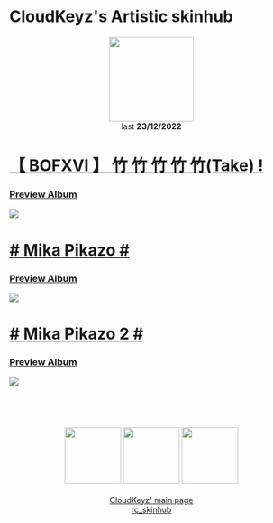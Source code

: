 # CloudKeyz's Artistic skinhub
<p align="center">
<a href="https://osu.ppy.sh/users/15194624">
  <img src="https://a.ppy.sh/15194624"  
       width="150"
       height="150"></a>
<br>
last <b>23/12/2022</b>
</p>

# [【 BOFXVI 】 竹 竹 竹 竹 竹(Take) !](https://drive.google.com/file/d/1kFdKoXQaUMiAdiue-n_IKc3jv2zPrwQv/view?usp=share_link)
### [Preview Album](https://imgur.com/a/P184hRM)
[![](https://i.imgur.com/G5ipr3M.jpeg)](https://drive.google.com/file/d/1kFdKoXQaUMiAdiue-n_IKc3jv2zPrwQv/view?usp=share_link)

# [# Mika Pikazo #](https://drive.google.com/file/d/11iSxXdSsKyeb5Ysev5aTkqAz9swuzFUA/view)
### [Preview Album](https://imgur.com/a/t5KLAdu)
[![](https://i.imgur.com/OxlcPng.jpeg)](https://drive.google.com/file/d/11iSxXdSsKyeb5Ysev5aTkqAz9swuzFUA/view)

# [# Mika Pikazo 2 #](https://drive.google.com/file/d/1nd7d1IjoUIBA4cUJ4KmW9zs_LC5gzDRy/view)
### [Preview Album](https://imgur.com/a/ALxNq4L)
[![](https://i.imgur.com/nVJESuV.jpeg)](https://drive.google.com/file/d/1nd7d1IjoUIBA4cUJ4KmW9zs_LC5gzDRy/view)

#
<p align="center">
  <br></br>
  <a href="https://www.twitch.tv/darrius_washere">
  <img src="https://i.imgur.com/HM030lk.png" 
       width="100" 
       height="100"></a>
  <a href="https://www.youtube.com/channel/UCl8JiJnx0V17T1Je6Ge73Iw">
  <img src="https://i.imgur.com/YWbDUUy.png"  
       width="100" 
       height="100"></a>
  <a href="https://twitter.com/CloudyKeyz">
  <img src="https://i.imgur.com/PUQ5uWf.png" 
       width="100" 
       height="100"></a>
  <br></br>
  <a href="cloudkeyzMain.md">CloudKeyz' main page</a><br>
  <a href="https://github.com/ryancranie/skinhub">rc_skinhub</a>
 </p>




